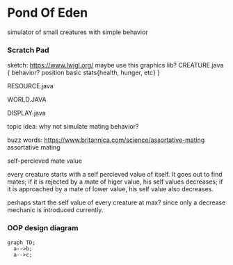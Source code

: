 # Pond Of Eden
simulator of small creatures with simple behavior

### Scratch Pad
sketch:
https://www.lwjgl.org/
maybe use this graphics lib?
CREATURE.java {
  behavior?
  position
  basic stats{health, hunger, etc}
}

RESOURCE.java

WORLD.JAVA

DISPLAY.java

topic idea:
why not simulate mating behavior?

buzz words:
https://www.britannica.com/science/assortative-mating
assortative mating

self-percieved mate value


every creature starts with a self percieved value of itself. It goes out to find mates; if it is rejected by a mate of higer value, his self values decreases; if it is approached by a mate of lower value, his self value also decreases. 

perhaps start the self value of every creature at max? since only a decrease mechanic is introduced currently. 

### OOP design diagram
```mermaid
graph TD;
  a-->b;
  a-->c;
```
